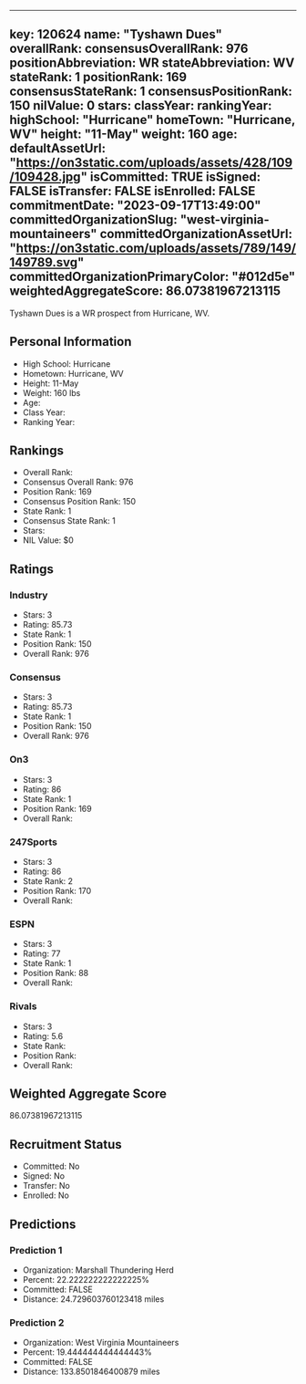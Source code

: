 ---
  key: 120624
  name: "Tyshawn Dues"
  overallRank: 
  consensusOverallRank: 976
  positionAbbreviation: WR
  stateAbbreviation: WV
  stateRank: 1
  positionRank: 169
  consensusStateRank: 1
  consensusPositionRank: 150
  nilValue: 0
  stars: 
  classYear: 
  rankingYear: 
  highSchool: "Hurricane"
  homeTown: "Hurricane, WV"
  height: "11-May"
  weight: 160
  age: 
  defaultAssetUrl: "https://on3static.com/uploads/assets/428/109/109428.jpg"
  isCommitted: TRUE
  isSigned: FALSE
  isTransfer: FALSE
  isEnrolled: FALSE
  commitmentDate: "2023-09-17T13:49:00"
  committedOrganizationSlug: "west-virginia-mountaineers"
  committedOrganizationAssetUrl: "https://on3static.com/uploads/assets/789/149/149789.svg"
  committedOrganizationPrimaryColor: "#012d5e"
  weightedAggregateScore: 86.07381967213115
  ---
  
  Tyshawn Dues is a WR prospect from Hurricane, WV.
  
  ## Personal Information
  - High School: Hurricane
  - Hometown: Hurricane, WV
  - Height: 11-May
  - Weight: 160 lbs
  - Age: 
  - Class Year: 
  - Ranking Year: 
  
  ## Rankings
  - Overall Rank: 
  - Consensus Overall Rank: 976
  - Position Rank: 169
  - Consensus Position Rank: 150
  - State Rank: 1
  - Consensus State Rank: 1
  - Stars: 
  - NIL Value: $0
  
  ## Ratings
  
  ### Industry
  - Stars: 3
  - Rating: 85.73
  - State Rank: 1
  - Position Rank: 150
  - Overall Rank: 976
  
  ### Consensus
  - Stars: 3
  - Rating: 85.73
  - State Rank: 1
  - Position Rank: 150
  - Overall Rank: 976
  
  ### On3
  - Stars: 3
  - Rating: 86
  - State Rank: 1
  - Position Rank: 169
  - Overall Rank: 
  
  ### 247Sports
  - Stars: 3
  - Rating: 86
  - State Rank: 2
  - Position Rank: 170
  - Overall Rank: 
  
  ### ESPN
  - Stars: 3
  - Rating: 77
  - State Rank: 1
  - Position Rank: 88
  - Overall Rank: 
  
  ### Rivals
  - Stars: 3
  - Rating: 5.6
  - State Rank: 
  - Position Rank: 
  - Overall Rank: 
  
  ## Weighted Aggregate Score
  86.07381967213115
  
  ## Recruitment Status
  - Committed: No
  - Signed: No
  - Transfer: No
  - Enrolled: No
  
  
  
  ## Predictions
  
  ### Prediction 1
  - Organization: Marshall Thundering Herd
  - Percent: 22.222222222222225%
  - Committed: FALSE
  - Distance: 24.729603760123418 miles
  
  ### Prediction 2
  - Organization: West Virginia Mountaineers
  - Percent: 19.444444444444443%
  - Committed: FALSE
  - Distance: 133.8501846400879 miles
  